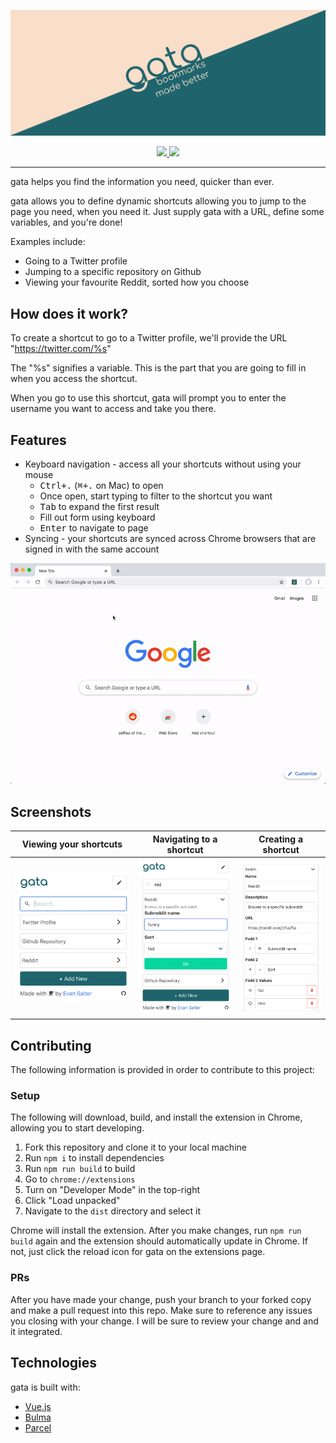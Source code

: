 <p align="center">
  <img src="design/graphics/graphics_Marquee Promo Tile.png"/>
</p>

<p align="center">
  <!-- Chrome extension badge -->
  <a href="https://chrome.google.com/webstore/detail/gata/oidckhmhcapggoekanlbdgfckcjccphk">
    <img src="https://developer.chrome.com/webstore/images/ChromeWebStore_Badge_v2_206x58.png"/>
  </a>
  
  <!-- Firefox extension badge -->
  <a href="https://addons.mozilla.org/en-CA/firefox/addon/gata/">
    <img src="https://addons.cdn.mozilla.net/static/img/addons-buttons/AMO-button_1.png" height="58" />
  </a>
</p>

---

gata helps you find the information you need, quicker than ever.

gata allows you to define dynamic shortcuts allowing you to jump to the page you need, when you need it. Just supply gata with a URL, define some variables, and you're done!

Examples include:
- Going to a Twitter profile
- Jumping to a specific repository on Github
- Viewing your favourite Reddit, sorted how you choose

## How does it work?

To create a shortcut to go to a Twitter profile, we'll provide the URL "https://twitter.com/%s"

The "%s" signifies a variable. This is the part that you are going to fill in when you access the shortcut.

When you go to use this shortcut, gata will prompt you to enter the username you want to access and take you there.

## Features

- Keyboard navigation - access all your shortcuts without using your mouse
  - <kbd>Ctrl+.</kbd> (<kbd>⌘+.</kbd> on Mac) to open
  - Once open, start typing to filter to the shortcut you want
  - <kbd>Tab</kbd> to expand the first result
  - Fill out form using keyboard
  - <kbd>Enter</kbd> to navigate to page
- Syncing - your shortcuts are synced across Chrome browsers that are signed in with the same account

![](design/gifs/demo.gif)

## Screenshots

|Viewing your shortcuts|Navigating to a shortcut|Creating a shortcut|
|---|---|---|
|![](design/screenshots/base/screenshot%201.png)|![](design/screenshots/base/screenshot%202.png)|![](design/screenshots/base/screenshot%203.png)|

## Contributing

The following information is provided in order to contribute to this project:

### Setup

The following will download, build, and install the extension in Chrome, allowing you to start developing.

1. Fork this repository and clone it to your local machine
1. Run `npm i` to install dependencies
1. Run `npm run build` to build
1. Go to `chrome://extensions` 
1. Turn on "Developer Mode" in the top-right
1. Click "Load unpacked"
1. Navigate to the `dist` directory and select it

Chrome will install the extension. After you make changes, run `npm run build` again and the extension should automatically update in Chrome. If not, just click the reload icon for gata on the extensions page.

### PRs

After you have made your change, push your branch to your forked copy and make a pull request into this repo. Make sure to reference any issues you closing with your change. I will be sure to review your change and and it integrated.

## Technologies

gata is built with:

- [Vue.js](https://addons.cdn.mozilla.net/static/img/addons-buttons/AMO-button_1.png)
- [Bulma](https://bulma.io/)
- [Parcel](https://parceljs.org/)
